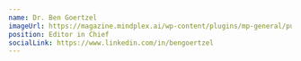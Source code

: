 ```yaml
---
name: Dr. Ben Goertzel
imageUrl: https://magazine.mindplex.ai/wp-content/plugins/mp-general/public/assets/authors/ben.png
position: Editor in Chief
socialLink: https://www.linkedin.com/in/bengoertzel
---
```

